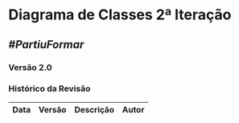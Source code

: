 # **Diagrama de Classes 2ª Iteração**

##  ***#PartiuFormar***

### **Versão 2.0**

### Histórico da Revisão
Data|Versão|Descrição|Autor
----|------|---------|------------------